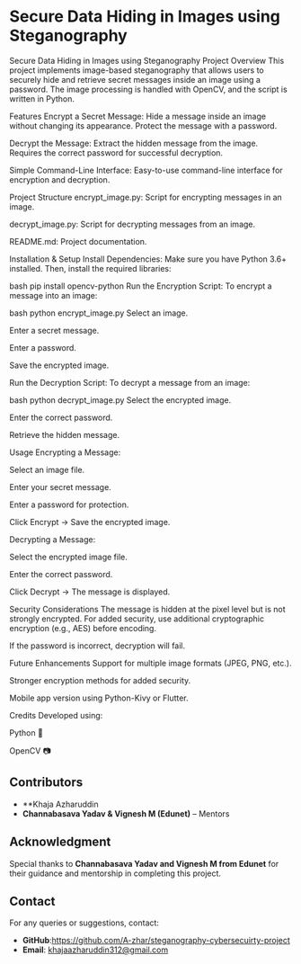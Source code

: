 # Secure Data Hiding in Images using Steganography

Secure Data Hiding in Images using Steganography
Project Overview
This project implements image-based steganography that allows users to securely hide and retrieve secret messages inside an image using a password. The image processing is handled with OpenCV, and the script is written in Python.

Features
Encrypt a Secret Message: Hide a message inside an image without changing its appearance. Protect the message with a password.

Decrypt the Message: Extract the hidden message from the image. Requires the correct password for successful decryption.

Simple Command-Line Interface: Easy-to-use command-line interface for encryption and decryption.

Project Structure
encrypt_image.py: Script for encrypting messages in an image.

decrypt_image.py: Script for decrypting messages from an image.

README.md: Project documentation.

Installation & Setup
Install Dependencies: Make sure you have Python 3.6+ installed. Then, install the required libraries:

bash
pip install opencv-python
Run the Encryption Script: To encrypt a message into an image:

bash
python encrypt_image.py
Select an image.

Enter a secret message.

Enter a password.

Save the encrypted image.

Run the Decryption Script: To decrypt a message from an image:

bash
python decrypt_image.py
Select the encrypted image.

Enter the correct password.

Retrieve the hidden message.

Usage
Encrypting a Message:

Select an image file.

Enter your secret message.

Enter a password for protection.

Click Encrypt → Save the encrypted image.

Decrypting a Message:

Select the encrypted image file.

Enter the correct password.

Click Decrypt → The message is displayed.

Security Considerations
The message is hidden at the pixel level but is not strongly encrypted. For added security, use additional cryptographic encryption (e.g., AES) before encoding.

If the password is incorrect, decryption will fail.

Future Enhancements
Support for multiple image formats (JPEG, PNG, etc.).

Stronger encryption methods for added security.

Mobile app version using Python-Kivy or Flutter.

Credits
Developed using:

Python 🐍

OpenCV 📷


## Contributors
- **Khaja Azharuddin
- **Channabasava Yadav & Vignesh M (Edunet)** – Mentors

## Acknowledgment
Special thanks to **Channabasava Yadav and Vignesh M from Edunet** for their guidance and mentorship in completing this project.

## Contact
For any queries or suggestions, contact:
- **GitHub**:https://github.com/A-zhar/steganography-cybersecuirty-project
- **Email**: khajaazharuddin312@gmail.com
